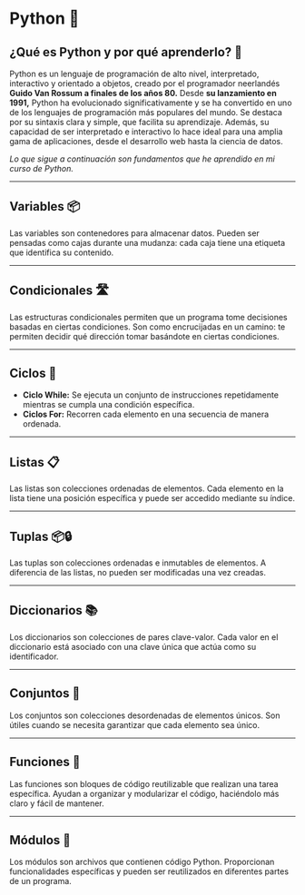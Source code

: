# Python 🐍

## ¿Qué es Python y por qué aprenderlo? 🤔

Python es un lenguaje de programación de alto nivel, interpretado, interactivo y orientado a objetos, creado por el programador neerlandés **Guido Van Rossum a finales de los años 80.** Desde **su lanzamiento en 1991,** Python ha evolucionado significativamente y se ha convertido en uno de los lenguajes de programación más populares del mundo. Se destaca por su sintaxis clara y simple, que facilita su aprendizaje. Además, su capacidad de ser interpretado e interactivo lo hace ideal para una amplia gama de aplicaciones, desde el desarrollo web hasta la ciencia de datos.

*Lo que sigue a continuación son fundamentos que he aprendido en mi curso de Python.*

---

## Variables 📦

Las variables son contenedores para almacenar datos. Pueden ser pensadas como cajas durante una mudanza: cada caja tiene una etiqueta que identifica su contenido.

---

## Condicionales 🛣️

Las estructuras condicionales permiten que un programa tome decisiones basadas en ciertas condiciones. Son como encrucijadas en un camino: te permiten decidir qué dirección tomar basándote en ciertas condiciones.

---

## Ciclos 🔄

- **Ciclo While:** Se ejecuta un conjunto de instrucciones repetidamente mientras se cumpla una condición específica.
- **Ciclos For:** Recorren cada elemento en una secuencia de manera ordenada.

---

## Listas 📋

Las listas son colecciones ordenadas de elementos. Cada elemento en la lista tiene una posición específica y puede ser accedido mediante su índice.

---

## Tuplas 📦🔒

Las tuplas son colecciones ordenadas e inmutables de elementos. A diferencia de las listas, no pueden ser modificadas una vez creadas.

---

## Diccionarios 📚

Los diccionarios son colecciones de pares clave-valor. Cada valor en el diccionario está asociado con una clave única que actúa como su identificador.

---

## Conjuntos 🌟

Los conjuntos son colecciones desordenadas de elementos únicos. Son útiles cuando se necesita garantizar que cada elemento sea único.

---

## Funciones 🎯

Las funciones son bloques de código reutilizable que realizan una tarea específica. Ayudan a organizar y modularizar el código, haciéndolo más claro y fácil de mantener.

---

## Módulos 🧰

Los módulos son archivos que contienen código Python. Proporcionan funcionalidades específicas y pueden ser reutilizados en diferentes partes de un programa.
